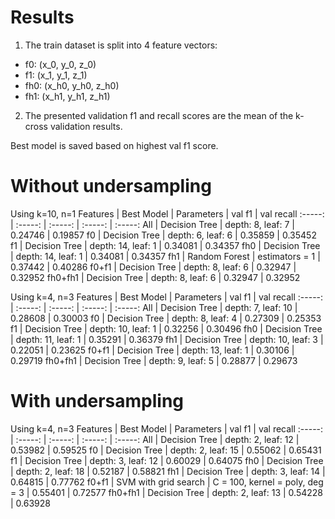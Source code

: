 # Results
1. The train dataset is split into 4 feature vectors:
- f0: (x_0, y_0, z_0)
- f1: (x_1, y_1, z_1) 
- fh0: (x_h0, y_h0, z_h0)
- fh1: (x_h1, y_h1, z_h1)
2. The presented validation f1 and recall scores are the mean of the k-cross validation results.

Best model is saved based on highest val f1 score.

# Without undersampling
Using k=10, n=1
Features | Best Model | Parameters | val f1 | val recall
:-----: | :-----: | :-----: | :-----: | :-----:
All | Decision Tree | depth: 8, leaf: 7 | 0.24746 | 0.19857
f0 | Decision Tree | depth: 6, leaf: 6 | 0.35859 | 0.35452
f1 | Decision Tree | depth: 14, leaf: 1 | 0.34081 | 0.34357
fh0 | Decision Tree | depth: 14, leaf: 1 | 0.34081 | 0.34357
fh1 | Random Forest | estimators = 1 | 0.37442 | 0.40286
f0+f1 | Decision Tree | depth: 8, leaf: 6 | 0.32947 | 0.32952
fh0+fh1 | Decision Tree | depth: 8, leaf: 6 | 0.32947 | 0.32952

Using k=4, n=3
Features | Best Model | Parameters | val f1 | val recall
:-----: | :-----: | :-----: | :-----: | :-----:
All | Decision Tree | depth: 7, leaf: 10 | 0.28608 | 0.30003
f0 | Decision Tree | depth: 8, leaf: 4 | 0.27309 | 0.25353
f1 | Decision Tree | depth: 10, leaf: 1 | 0.32256 | 0.30496
fh0 | Decision Tree | depth: 11, leaf: 1 | 0.35291 | 0.36379
fh1 | Decision Tree | depth: 10, leaf: 3 | 0.22051 | 0.23625
f0+f1 | Decision Tree | depth: 13, leaf: 1 | 0.30106 | 0.29719
fh0+fh1 | Decision Tree | depth: 9, leaf: 5 | 0.28877 | 0.29673

# With undersampling
Using k=4, n=3
Features | Best Model | Parameters | val f1 | val recall
:-----: | :-----: | :-----: | :-----: | :-----:
All | Decision Tree | depth: 2, leaf: 12 | 0.53982 | 0.59525
f0 | Decision Tree | depth: 2, leaf: 15 | 0.55062 | 0.65431
f1 | Decision Tree | depth: 3, leaf: 12 | 0.60029 | 0.64075
fh0 | Decision Tree | depth: 2, leaf: 18 | 0.52187 | 0.58821
fh1 | Decision Tree | depth: 3, leaf: 14 | 0.64815 | 0.77762
f0+f1 | SVM with grid search | C = 100, kernel = poly, deg = 3 | 0.55401 | 0.72577
fh0+fh1 | Decision Tree | depth: 2, leaf: 13 | 0.54228 | 0.63928
